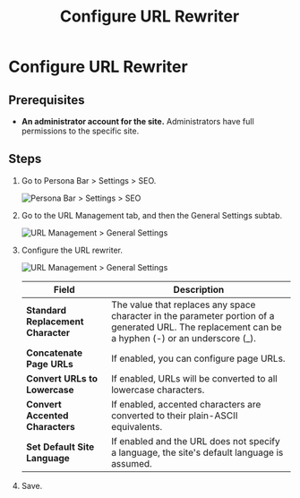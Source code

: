 ﻿---
uid: configure-url-rewriter
topic: configure-url-rewriter
locale: en
title: Configure URL Rewriter
dnneditions: DNN Platform,Evoq Content,Evoq Engage
dnnversion: 09.02.00
parent-topic: administrators-configuring-your-site-overview
related-topics: configure-url-redirects,manage-url-providers,edit-regex-for-url-management,test-url-generation
---

# Configure URL Rewriter

## Prerequisites

*   **An administrator account for the site.** Administrators have full permissions to the specific site.

## Steps

1.  Go to Persona Bar \> Settings \> SEO.
    
    ![Persona Bar > Settings > SEO](/images/scr-pbar-host-Settings-E91.png)
    
2.  Go to the URL Management tab, and then the General Settings subtab.
    
    ![URL Management > General Settings](/images/scr-pbtabs-host-Settings-SEO-URLManagement-GeneralSettings-E91.png)
    
3.  Configure the URL rewriter.
    
      
    
    ![URL Management > General Settings](/images/scr-SEO-URLManagement-GeneralSettings-URLRewriter-E91.png)
    
      
    
    |Field|Description|
    |---|---|
    |<strong>Standard Replacement Character</strong>|The value that replaces any space character in the parameter portion of a generated URL. The replacement can be a hyphen (-) or an underscore (_).|
    |<strong>Concatenate Page URLs</strong>|If enabled, you can configure page URLs.|
    |<strong>Convert URLs to Lowercase</strong>|If enabled, URLs will be converted to all lowercase characters.|
    |<strong>Convert Accented Characters</strong>|If enabled, accented characters are converted to their plain-ASCII equivalents.|
    |<strong>Set Default Site Language</strong>|If enabled and the URL does not specify a language, the site's default language is assumed.|
    
4.  Save.
